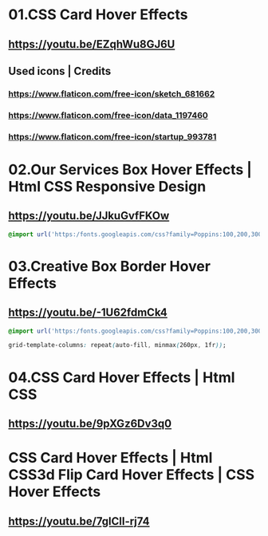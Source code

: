 # 01.CSS Card Hover Effects
## https://youtu.be/EZqhWu8GJ6U

## Used icons | Credits
### https://www.flaticon.com/free-icon/sketch_681662
### https://www.flaticon.com/free-icon/data_1197460
### https://www.flaticon.com/free-icon/startup_993781

# 02.Our Services Box Hover Effects | Html CSS Responsive Design
## https://youtu.be/JJkuGvfFKOw

```css
@import url('https:/fonts.googleapis.com/css?family=Poppins:100,200,300,400,500,600,700,800,900');
```

# 03.Creative Box Border Hover Effects
## https://youtu.be/-1U62fdmCk4
```css
@import url('https:/fonts.googleapis.com/css?family=Poppins:100,200,300,400,500,600,700,800,900');

grid-template-columns: repeat(auto-fill, minmax(260px, 1fr));
```
# 04.CSS Card Hover Effects | Html CSS
## https://youtu.be/9pXGz6Dv3q0

# CSS Card Hover Effects | Html CSS3d Flip Card Hover Effects | CSS Hover Effects
## https://youtu.be/7glClI-rj74